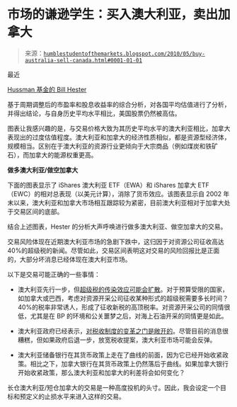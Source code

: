 <!--yml

类别：未分类

日期：2024-05-18 00:13:01

-->

# 市场的谦逊学生：买入澳大利亚，卖出加拿大

> 来源：[`humblestudentofthemarkets.blogspot.com/2010/05/buy-australia-sell-canada.html#0001-01-01`](https://humblestudentofthemarkets.blogspot.com/2010/05/buy-australia-sell-canada.html#0001-01-01)

最近

[Hussman 基金的 Bill Hester](http://www.hussmanfunds.com/rsi/intvalue2010.htm)

基于周期调整后的市盈率和股息收益率的综合分析，对各国平均估值进行了分析，并得出结论，与自身历史平均水平相比，美国股票仍然被高估。

图表让我感兴趣的是，与交易价格大致为其历史平均水平的澳大利亚相比，加拿大表现出的过度估值程度。澳大利亚和加拿大的经济性质相似，都是资源型经济体，规模相当。区别在于澳大利亚的资源行业更倾向于大宗商品（例如煤炭和铁矿石），而加拿大的能源权重更高。

**做多澳大利亚/做空加拿大**

下面的图表显示了 iShares 澳大利亚 ETF（EWA）和 iShares 加拿大 ETF（EWC）的相对总表现（以美元计算），消除了货币效应。该图表显示自 2002 年末以来，澳大利亚和加拿大市场相互跟踪较为紧密，目前澳大利亚相对于加拿大处于交易区间的底部。

结合上述图表，Hester 的分析大声呼唤进行做多澳大利亚、做空加拿大的交易。

交易风险体现在近期澳大利亚市场的急剧下跌中，这归因于对资源公司征收高达 40%的超级税的新闻。尽管如此，交易区间表明这对交易的风险回报比是正面的，大部分坏消息已经体现在澳大利亚市场。

以下是交易可能正确的一些事情：

+   澳大利亚先行一步，但[超级税的传染效应可能会扩散](http://www.smh.com.au/business/mining-tax-contagion-set-to-spread-globally-20100520-vgdw.html)。对于预算受限的国家，如加拿大或巴西，考虑对资源开采公司征收某种形式的超级税需要多长时间？40%的税率非常诱人，形成了征收新税的高顶税率。对资源开采公司的同情很低，尤其是在 BP 的环境和公关噩梦之后，对海上石油开采的同情更是如此。

+   澳大利亚政府已经表示，[对税收制度的变革之门是敞开的](http://news.smh.com.au/breaking-news-world/australia-door-open-on-changes-to-mining-super-tax-20100523-w3p9.html)。尽管目前的消息很糟糕，但如果政府后退一步，放宽税收提案，澳大利亚市场可能会反弹。

+   澳大利亚储备银行在其货币政策上走在了曲线的前面，因为它已经开始收紧政策。相比之下，加拿大银行在其货币政策上仍然落后于曲线。如果加拿大银行开始收紧政策，那么澳大利亚和加拿大的利差将会如何变化？

长仓澳大利亚/短仓加拿大的交易是一种高度投机的头寸。因此，我会设定一个目标和预定义的止损水平来进入这样的交易。
